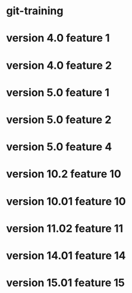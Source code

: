 # git-training
# version 4.0 feature 1
# version 4.0 feature 2
# version 5.0 feature 1
# version 5.0 feature 2
# version 5.0 feature 4
# version 10.2 feature 10
# version 10.01 feature 10
# version 11.02 feature 11
# version 14.01 feature 14
# version 15.01 feature 15